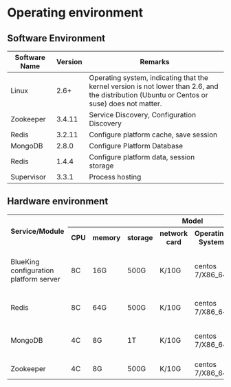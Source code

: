 # Operating environment
## Software Environment

| Software Name | Version | Remarks |
|------------|--------|---------------|
| Linux | 2.6+ | Operating system, indicating that the kernel version is not lower than 2.6, and the distribution (Ubuntu or Centos or suse) does not matter. |
| Zookeeper | 3.4.11 | Service Discovery, Configuration Discovery |
| Redis | 3.2.11 | Configure platform cache, save session |
| MongoDB | 2.8.0 | Configure Platform Database |
| Redis | 1.4.4 | Configure platform data, session storage |
| Supervisor | 3.3.1 | Process hosting |

## Hardware environment

<table>
     <tr>
         <th rowspan="2">Service/Module</th>
         <th colspan="7">Model</th>
     </tr>
     <tr>
         <th>CPU</th>
         <th>memory</th>
         <th>storage</th>
         <th>network card</th>
         <th>Operating System</th>
         <th>Quantity</th>
         <th>Remarks</th>
     </tr>
     <tr>
         <td>BlueKing configuration platform server</td>
         <td>8C</td>
         <td>16G</td>
         <td>500G</td>
         <td>K/10G</td>
         <td>centos 7/X86_64</td>
         <td>2</td>
         <td>Deployment configuration platform web, api, cli services</td>
     </tr>
     <tr>
         <td>Redis</td>
         <td>8C</td>
         <td>64G</td>
         <td>500G</td>
         <td>K/10G</td>
         <td>centos 7/X86_64</td>
         <td>3</td>
         <td>Three sets up a redis cluster</td>
     </tr>
     <tr>
         <td>MongoDB</td>
         <td>4C</td>
         <td>8G</td>
         <td>1T</td>
         <td>K/10G</td>
         <td>centos 7/X86_64</td>
         <td>2</td>
         <td>MongoDB master and slave service construction</td>
     </tr>
     <tr>
         <td>Zookeeper</td>
         <td>4C</td>
         <td>8G</td>
         <td>500G</td>
         <td>K/10G</td>
         <td>centos 7/X86_64</td>
         <td>3</td>
         <td>Zookeeper cluster</td>
     </tr>
</table>